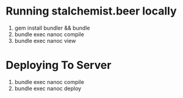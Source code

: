 Running stalchemist.beer locally
================================

1. gem install bundler && bundle
1. bundle exec nanoc compile
1. bundle exec nanoc view

Deploying To Server
================================
1. bundle exec nanoc compile
1. bundle exec nanoc deploy
